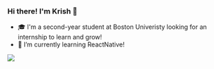### Hi there! I'm Krish 👋

 - 🎓 I'm a second-year student at Boston Univeristy looking for an internship to learn and grow!
 - 🌱 I’m currently learning ReactNative!
 
 <img src="https://github-readme-stats.vercel.app/api?username=ksapru&&show_icons=true&title_color=ffffff&icon_color=bb2acf&text_color=daf7dc&bg_color=151515">

